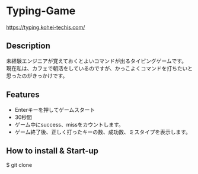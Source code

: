 # Typing-Game
https://typing.kohei-techis.com/

## Description
未経験エンジニアが覚えておくとよいコマンドが出るタイピングゲームです。<br>
現在私は、カフェで朝活をしているのですが、かっこよくコマンドを打ちたいと思ったのがきっかけです。<br>

## Features
- Enterキーを押してゲームスタート
- 30秒間
- ゲーム中にsuccess、missをカウントします。
- ゲーム終了後、正しく打ったキーの数、成功数、ミスタイプを表示します。


## How to install & Start-up
$ git clone 
